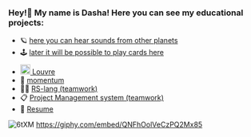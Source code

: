 ### Hey!👋  My name is Dasha! Here you can see my educational projects:

* 🪐 [here you can hear sounds from other planets](https://dariamalina-drum-kit.netlify.app/)
* 🕹 [later it will be possible to play cards here](https://dariamalina.github.io/memoji/)
* [<img src="https://img.icons8.com/ios/50/000000/louvre-pyramid.png" style='height:20px;margin-top:10px;'/> Louvre](https://dariamalina-museum-finish.netlify.app/)
* 🧦 [momentum](https://dariamalina-momentum.netlify.app/)
* 👩‍💻 [RS-lang (teamwork)](https://rs-lang-tianika.netlify.app/)
* 📋 [Project Management system (teamwork)](https://project-management-app-team10.netlify.app/)
* 📝 [Resume](https://docs.google.com/document/d/1JIRopuCTxSqvQgFXk58jLU9yZmE_fz2RxIBcA3GJEhs/edit?usp=sharing)


![6tXM](https://user-images.githubusercontent.com/60240764/136259764-f61205fa-25ef-486c-85e5-d69a8f9c7c74.gif)
https://giphy.com/embed/QNFhOolVeCzPQ2Mx85
